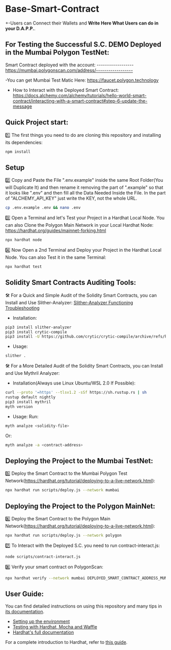 # Base-Smart-Contract

+-Users can Connect their Wallets and **Write Here What Users can do in your D.A.P.P.**.

## For Testing the Successful S.C. DEMO Deployed in the Mumbai Polygon TestNet:

Smart Contract deployed with the account: ------------------
https://mumbai.polygonscan.com/address/------------------

-You can get Mumbai Test Matic Here:
https://faucet.polygon.technology

- How to Interact with the Deployed Smart Contract:
  https://docs.alchemy.com/alchemy/tutorials/hello-world-smart-contract/interacting-with-a-smart-contract#step-6-update-the-message

## Quick Project start:

:one: The first things you need to do are cloning this repository and installing its
dependencies:

```sh
npm install
```

## Setup

:two: Copy and Paste the File ".env.example" inside the same Root Folder(You will Duplicate It) and then rename it removing the part of ".example" so that it looks like ".env" and then fill all the Data Needed Inside the File. In the part of "ALCHEMY_API_KEY"
just write the KEY, not the whole URL.

```sh
cp .env.example .env && nano .env
```

:three: Open a Terminal and let's Test your Project in a Hardhat Local Node. You can also Clone the Polygon Main Network in your Local Hardhat Node:
https://hardhat.org/guides/mainnet-forking.html

```sh
npx hardhat node
```

:four: Now Open a 2nd Terminal and Deploy your Project in the Hardhat Local Node. You can also Test it in the same Terminal:

```sh
npx hardhat test
```

## Solidity Smart Contracts Auditing Tools:

:hammer_and_wrench: For a Quick and Simple Audit of the Solidity Smart Contracts, you can Install and Use Slither-Analyzer:
[Slither-Analyzer Functioning Troubleshooting](https://github.com/crytic/slither/issues/1103)
- Installation:
```sh
pip3 install slither-analyzer
pip3 install crytic-compile
pip3 install -U https://github.com/crytic/crytic-compile/archive/refs/heads/dev-windows-long-paths.zip
```
- Usage:
```sh
slither .
```

:hammer_and_wrench: For a More Detailed Audit of the Solidity Smart Contracts, you can Install and Use Mythril Analyzer:
- Installation(Always use Linux Ubuntu/WSL 2.0 If Possible):
```sh
curl --proto '=https' --tlsv1.2 -sSf https://sh.rustup.rs | sh
rustup default nightly
pip3 install mythril
myth version
```
- Usage:
Run:
```sh
myth analyze <solidity-file>
```
Or:
```sh
myth analyze -a <contract-address>
```

## Deploying the Project to the Mumbai TestNet:

:five: Deploy the Smart Contract to the Mumbai Polygon Test Network(https://hardhat.org/tutorial/deploying-to-a-live-network.html):

```sh
npx hardhat run scripts/deploy.js --network mumbai
```

## Deploying the Project to the Polygon MainNet:

:six: Deploy the Smart Contract to the Polygon Main Network(https://hardhat.org/tutorial/deploying-to-a-live-network.html):

```sh
npx hardhat run scripts/deploy.js --network polygon
```

:seven: To Interact with the Deployed S.C. you need to run contract-interact.js:

```sh
node scripts/contract-interact.js
```

:eight: Verify your smart contract on PolygonScan:

```sh
npx hardhat verify --network mumbai DEPLOYED_SMART_CONTRACT_ADDRESS_MUMBAI 'Hello World!'
```

## User Guide:

You can find detailed instructions on using this repository and many tips in [its documentation](https://hardhat.org/tutorial).

- [Setting up the environment](https://hardhat.org/tutorial/setting-up-the-environment.html)
- [Testing with Hardhat, Mocha and Waffle](https://hardhat.org/tutorial/testing-contracts.html)
- [Hardhat's full documentation](https://hardhat.org/getting-started/)

For a complete introduction to Hardhat, refer to [this guide](https://hardhat.org/getting-started/#overview).
